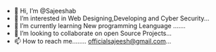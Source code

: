 - 👋 Hi, I’m @Sajeeshab
- 👀 I’m interested in Web Designing,Developing and Cyber Security...
- 🌱 I’m currently learning New programming Leanguage .......
- 💞️ I’m looking to collaborate on open Source Projects...
- 📫 How to reach me........ officialsajeesh@gmail.com...

<!---
Sajeeshab/Sajeeshab is a ✨ special ✨ repository because its `README.md` (this file) appears on your GitHub profile.
You can click the Preview link to take a look at your changes.
--->
